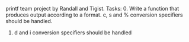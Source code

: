 printf team project by Randall and Tigist.
Tasks:
0. Write a function that produces output according to a format.
	c, s and % conversion specifiers should be handled.
1. d and i conversion specifiers should be handled
